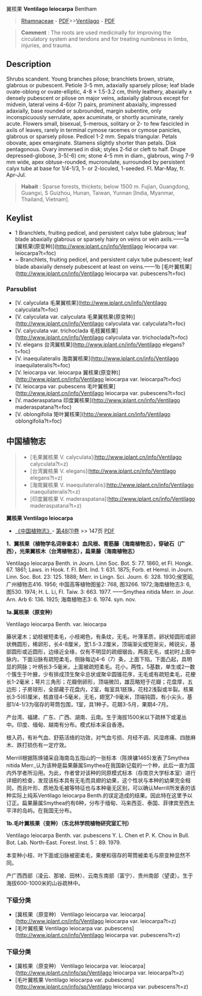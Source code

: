 翼核果 **Ventilago leiocarpa** Bentham

> [Rhamnaceae](http://www.iplant.cn/info/Rhamnaceae?t=foc) - [PDF](http://www.iplant.cn/foc/pdf/Rhamnaceae.pdf)>>[Ventilago](http://www.iplant.cn/info/Ventilago?t=foc) - [PDF](http://www.iplant.cn/foc/pdf/Ventilago.pdf)

> **Comment** : 
> The roots are used medicinally for improving the circulatory system and tendons and for treating numbness in limbs, injuries, and trauma.

## Description

Shrubs scandent. Young branches pilose; branchlets brown, striate, glabrous or pubescent. Petiole 3-5 mm, adaxially sparsely pilose; leaf blade ovate-oblong or ovate-elliptic, 4-8 × 1.5-3.2 cm, thinly leathery, abaxially ± densely pubescent or pilose on major veins, adaxially glabrous except for midvein, lateral veins 4-6(or 7) pairs, prominent abaxially, impressed adaxially, base rounded or subrounded, margin subentire, only inconspicuously serrulate, apex acuminate, or shortly acuminate, rarely acute. Flowers small, bisexual, 5-merous, solitary or 2- to few fascicled in axils of leaves, rarely in terminal cymose racemes or cymose panicles, glabrous or sparsely pilose. Pedicel 1-2 mm. Sepals triangular. Petals obovate, apex emarginate. Stamens slightly shorter than petals. Disk pentagonous. Ovary immersed in disk; styles 2-fid or cleft to half. Drupe depressed-globose, 3-5(-6) cm; stone 4-5 mm in diam., glabrous, wing 7-9 mm wide, apex obtuse-rounded, mucronulate, surrounded by persistent calyx tube at base for 1/4-1/3, 1- or 2-loculed, 1-seeded. Fl. Mar-May, fr. Apr-Jul.

> **Habait** : 
> Sparse forests, thickets; below 1500 m. Fujian, Guangdong, Guangxi, S Guizhou, Hunan, Taiwan, Yunnan [India, Myanmar, Thailand, Vietnam].

## Keylist

* 1 Branchlets, fruiting pedicel, and persistent calyx tube glabrous; leaf blade abaxially glabrous or sparsely hairy on veins or vein axils.——1a  [翼核果(原变种)](http://www.iplant.cn/info/Ventilago leiocarpa var. leiocarpa?t=foc)
* ~ Branchlets, fruiting pedicel, and persistent calyx tube pubescent; leaf blade abaxially densely pubescent at least on veins.——1b  [毛叶翼核果](http://www.iplant.cn/info/Ventilago leiocarpa var. pubescens?t=foc)


### Parsublist

* [V.  calyculata  毛果翼核果](http://www.iplant.cn/info/Ventilago calyculata?t=foc)
* [V.  calyculata var. calyculata  毛果翼核果(原变种)](http://www.iplant.cn/info/Ventilago calyculata var. calyculata?t=foc)
* [V.  calyculata var. trichoclada  毛枝翼核果](http://www.iplant.cn/info/Ventilago calyculata var. trichoclada?t=foc)
* [V.  elegans  台湾翼核果](http://www.iplant.cn/info/Ventilago elegans?t=foc)
* [V.  inaequilateralis  海南翼核果](http://www.iplant.cn/info/Ventilago inaequilateralis?t=foc)
* [V.  leiocarpa var. leiocarpa  翼核果(原变种)](http://www.iplant.cn/info/Ventilago leiocarpa var. leiocarpa?t=foc)
* [V.  leiocarpa var. pubescens  毛叶翼核果](http://www.iplant.cn/info/Ventilago leiocarpa var. pubescens?t=foc)
* [V.  maderaspatana  印度翼核果](http://www.iplant.cn/info/Ventilago maderaspatana?t=foc)
* [V.  oblongifolia  矩叶翼核果](http://www.iplant.cn/info/Ventilago oblongifolia?t=foc)

## 中国植物志

> * [毛果翼核果  V.  calyculata](http://www.iplant.cn/info/Ventilago calyculata?t=z)
> * [台湾翼核果  V.  elegans](http://www.iplant.cn/info/Ventilago elegans?t=z)
> * [海南翼核果  V.  inaequilateralis](http://www.iplant.cn/info/Ventilago inaequilateralis?t=z)
> * [印度翼核果  V.  maderaspatana](http://www.iplant.cn/info/Ventilago maderaspatana?t=z)

**翼核果 Ventilago leiocarpa**

* [《中国植物志》](http://www.iplant.cn/frps)- [第48(1)卷](http://www.iplant.cn/frps/vol/48(1)) >> 147页 [PDF](http://www.iplant.cn/frps/pdf/48(1)/147.PDF)

**1．翼核果（植物学名词审查本）血风根、青筋藤（海南植物志），穿破石（广西），光果翼核木（台湾植物志），扁果藤（海南植物志）**

Ventilago leiocarpa Benth. in Journ. Linn Soc. Bot. 5: 77. 1860, et Fl. Hongk. 67. 1861; Laws. in Hook. f. Fl. Brit. Ind. 1: 631. 1875; Forb. et Hemsl. in Journ. Linn. Soc. Bot. 23: 125. 1888; Merr. in Lingn. Sci. Journ. 6: 328. 1930;侯宽昭, 广州植物志416. 1956; 中国高等植物图鉴2: 768, 图3266. 1972;海南植物志3: 6, 图530. 1974; H. L. Li, Fl. Taiw. 3: 663. 1977. ——Smythea nitida Merr. in Jour. Arn. Arb 6: 136. 1925; 海南植物志3: 6. 1974. syn. nov.

**1a.冀核果（原变种）**

Ventilago leiocarpa Benth. var. leiocarpa

藤状灌木；幼枝被短柔毛，小枝褐色，有条纹，无毛。叶薄革质，卵状矩圆形或卵状椭圆形，稀卵形，长4-8厘米，宽1.5-3.2厘米，顶端渐尖或短渐尖，稀锐尖，基部圆形或近圆形，边缘近全缘，仅有不明显的疏细锯齿，两面无毛，或初时上面中脉内，下面沿脉有疏短柔毛，侧脉每边4-6（7）条，上面下陷，下面凸起，具明显的网脉；叶柄长3-5毫米，上面被疏短柔毛。花小，两性，5基数，单生或2一数个簇生于叶腋，少有排成顶生聚伞总状或聚伞圆锥花序，无毛或有疏短柔毛，花梗长1-2毫米；萼片三角形；花瓣倒卵形，顶端微凹，雄蕊略短于花瓣；花盘厚，五边形；子房球形，全部藏于花盘内，2室，每室具1胚珠，花柱2浅裂或半裂。核果长3-5(6)厘米，核直径4-5毫米，无毛，翅宽7-9毫米，顶端钝圆，有小尖头，基部1/4-1/3为宿存的萼筒包围，1室，具1种子。花期3-5月，果期4-7月。

产台湾、福建、广东、广西、湖南、云南。生于海拔1500米以下疏林下或灌丛中。印度、缅甸、越南有分布。模式标本采自香港。

根入药，有补气血、舒筋活络的功效，对气血亏损、月经不调、风湿疼痛、四肢麻木、跌打损伤有一定疗效。

Merrill根据陈焕铺采自海南岛五指山的一张标本（陈焕镛1465)发表了Smythea nitida Merr.,认为该种是扁果藤属Smythea在我国新记载的一个种，此后一直为国内外学者所沿用。为此，作者曾对该种的同原模式标本（存南京大学标本室）进行详细的检查，发现该标本具有无毛而具翅的幼果，这个性状与本种的幼果完全相同，而且叶形、质地及毛被等特征也与本种毫无区别，可以确认Merrill所发表的该种实际上纯系Ventilago leiocarpa Benth.的误定造成的结果。因此特在这里予以订正。扁果藤属Smythea约有6种，分布于缅甸、马来西亚、泰国、菲律宾至西太平洋的岛屿。在我国无分布。

**1b.毛叶翼核果（变种）（东北林学院植物研究室汇刊）**

Ventilago leiocarpa Benth. var. pubescens Y. L. Chen et P. K. Chou in Bull. Bot. Lab. North-East. Forest. Inst. 5：89. 1979.

本变种小枝、叶下面或沿脉被密柔毛，果梗和宿存的萼筒被柔毛与原变种显然不同。

产广西西部（凌云、那坡、田林）、云南东南部（富宁）、贵州南部（望谟）。生于海拔600-1000米的山谷疏林中。

### 下级分类
* [冀核果（原变种）  Ventilago leiocarpa var. leiocarpa](http://www.iplant.cn/info/Ventilago leiocarpa var. leiocarpa?t=z)
* [毛叶翼核果  Ventilago leiocarpa var. pubescens](http://www.iplant.cn/info/Ventilago leiocarpa var. pubescens?t=z)

### 下级分类
* [冀核果（原变种）  Ventilago leiocarpa var. leiocarpa](http://www.iplant.cn/info/sp/Ventilago leiocarpa var. leiocarpa?t=z)
* [毛叶翼核果  Ventilago leiocarpa var. pubescens](http://www.iplant.cn/info/sp/Ventilago leiocarpa var. pubescens?t=z)
